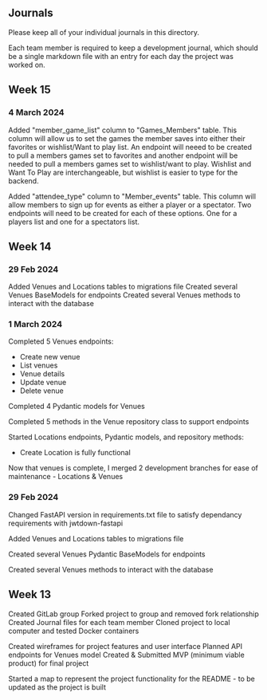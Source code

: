 ## Journals

Please keep all of your individual journals in this directory.

Each team member is required to keep a development journal, which should be a single markdown file with an entry for each day the project was worked on.

## Week 15

### 4 March 2024

Added "member_game_list" column to "Games_Members" table. This column will allow us to
set the games the member saves into either their favorites or wishlist/Want to play list.
An endpoint will neeed to be created to pull a members games set to favorites and another endpoint will be needed to pull a members games set to wishlist/want to play. Wishlist and Want To Play are interchangeable, but wishlist is easier to type for the backend.

Added "attendee_type" column to "Member_events" table. This column will allow members to sign up for events as either a player or a spectator. Two endpoints will need to be created for each of these options. One for a players list and one for a spectators list.

## Week 14

### 29 Feb 2024

Added Venues and Locations tables to migrations file
Created several Venues BaseModels for endpoints
Created several Venues methods to interact with the database


### 1 March 2024

Completed 5 Venues endpoints:
- Create new venue
- List venues
- Venue details
- Update venue
- Delete venue

Completed 4 Pydantic models for Venues

Completed 5 methods in the Venue repository class to support endpoints

Started Locations endpoints, Pydantic models, and repository methods:
- Create Location is fully functional

Now that venues is complete, I merged 2 development branches for ease of maintenance - Locations & Venues

### 29 Feb 2024

Changed FastAPI version in requirements.txt file to satisfy dependancy requirements with jwtdown-fastapi

Added Venues and Locations tables to migrations file

Created several Venues Pydantic BaseModels for endpoints

Created several Venues methods to interact with the database

## Week 13

Created GitLab group
Forked project to group and removed fork relationship
Created Journal files for each team member
Cloned project to local computer and tested Docker containers

Created wireframes for project features and user interface
Planned API endpoints for Venues model
Created & Submitted MVP (minimum viable product) for final project

Started a map to represent the project functionality for the README - to be updated as the project is built
